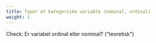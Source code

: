 ```yaml
---
title: Typer af kategoriske variable (nominal, ordinal)
weight: 1
---
```

Check: Er variabel ordinal eller nominal? ("teoretisk")
